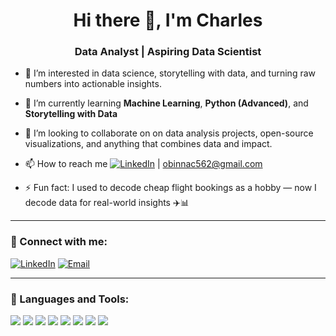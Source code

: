 <h1 align="center">Hi there 👋, I'm Charles</h1>
<h3 align="center">Data Analyst | Aspiring Data Scientist</h3>

- 👀 I’m interested in data science, storytelling with data, and turning raw numbers into actionable insights.

- 🌱 I’m currently learning **Machine Learning**, **Python (Advanced)**, and **Storytelling with Data**
  
- 💞️ I’m looking to collaborate on on data analysis projects, open-source visualizations, and anything that combines data and impact.
  
- 📫 How to reach me <a href="https://www.linkedin.com/in/yourname/" target="_blank"><img src="https://img.shields.io/badge/LinkedIn-blue?logo=linkedin" alt="LinkedIn" /></a> | obinnac562@gmail.com
  
- ⚡ Fun fact: I used to decode cheap flight bookings as a hobby — now I decode data for real-world insights ✈️📊

---

### 🔗 Connect with me:
<p align="left">
  <a href="https://www.linkedin.com/in/yourname/" target="_blank"><img src="https://img.shields.io/badge/LinkedIn-blue?logo=linkedin" alt="LinkedIn" /></a>
  <a href="mailto:obinnac562@gmail.com"><img src="https://img.shields.io/badge/Gmail-D14836?logo=gmail&logoColor=white" alt="Email" /></a>
</p>

---

### 🧰 Languages and Tools:

<p align="left">
  <img src="https://img.shields.io/badge/Python-3776AB?style=flat&logo=python&logoColor=white" />
  <img src="https://img.shields.io/badge/SQL-4479A1?style=flat&logo=postgresql&logoColor=white" />
  <img src="https://img.shields.io/badge/Pandas-150458?style=flat&logo=pandas&logoColor=white" />
  <img src="https://img.shields.io/badge/Matplotlib-11557C?style=flat&logo=matplotlib&logoColor=white" />
  <img src="https://img.shields.io/badge/Tableau-F2C811?style=flat&logo=tableau&logoColor=black" />
  <img src="https://img.shields.io/badge/Excel-217346?style=flat&logo=microsoft-excel&logoColor=white" />
  <img src="https://img.shields.io/badge/Git-F05032?style=flat&logo=git&logoColor=white" />
  <img src="https://img.shields.io/badge/Jupyter-F37626?style=flat&logo=jupyter&logoColor=white" />

</p>
